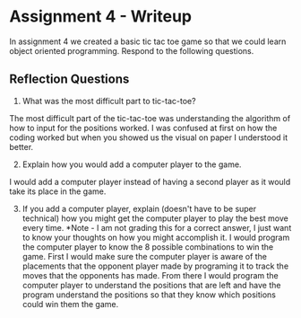 # Assignment 4 - Writeup

In assignment 4 we created a basic tic tac toe game so that we could learn object oriented programming. Respond to the following questions.

## Reflection Questions

1. What was the most difficult part to tic-tac-toe?

The most difficult part of the tic-tac-toe was understanding the algorithm of how to input for the positions worked. I was confused at first on how the coding worked but when you showed us the visual on paper I understood it better. 

2. Explain how you would add a computer player to the game.

I would add a computer player instead of having a second player as it would take its place in the game.


3. If you add a computer player, explain (doesn't have to be super technical) how you might get the computer player to play the best move every time. *Note - I am not grading this for a correct answer, I just want to know your thoughts on how you might accomplish it.
I would program the computer player to know the 8 possible combinations to win the game. First I would make sure the computer player is aware of the placements that the opponent player made by programing it to track the moves that the opponents has made. From there I would program the computer player to understand the positions that are left and have the program understand the positions so that they know which positions could win them the game.  
